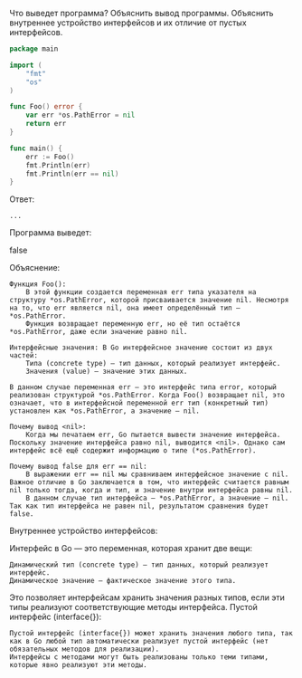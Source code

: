 Что выведет программа? Объяснить вывод программы. Объяснить внутреннее устройство интерфейсов и их отличие от пустых интерфейсов.

```go
package main

import (
	"fmt"
	"os"
)

func Foo() error {
	var err *os.PathError = nil
	return err
}

func main() {
	err := Foo()
	fmt.Println(err)
	fmt.Println(err == nil)
}
```

Ответ:
```
...

```
Программа выведет:

<nil>
false

Объяснение:

    Функция Foo():
        В этой функции создается переменная err типа указателя на структуру *os.PathError, которой присваивается значение nil. Несмотря на то, что err является nil, она имеет определённый тип — *os.PathError.
        Функция возвращает переменную err, но её тип остаётся *os.PathError, даже если значение равно nil.

    Интерфейсные значения: В Go интерфейсное значение состоит из двух частей:
        Типа (concrete type) — тип данных, который реализует интерфейс.
        Значения (value) — значение этих данных.

    В данном случае переменная err — это интерфейс типа error, который реализован структурой *os.PathError. Когда Foo() возвращает nil, это означает, что в интерфейсной переменной err тип (конкретный тип) установлен как *os.PathError, а значение — nil.

    Почему вывод <nil>:
        Когда мы печатаем err, Go пытается вывести значение интерфейса. Поскольку значение интерфейса равно nil, выводится <nil>. Однако сам интерфейс всё ещё содержит информацию о типе (*os.PathError).

    Почему вывод false для err == nil:
        В выражении err == nil мы сравниваем интерфейсное значение с nil. Важное отличие в Go заключается в том, что интерфейс считается равным nil только тогда, когда и тип, и значение внутри интерфейса равны nil.
        В данном случае тип интерфейса — *os.PathError, а значение — nil. Так как тип интерфейса не равен nil, результатом сравнения будет false.

Внутреннее устройство интерфейсов:

Интерфейс в Go — это переменная, которая хранит две вещи:

    Динамический тип (concrete type) — тип данных, который реализует интерфейс.
    Динамическое значение — фактическое значение этого типа.

Это позволяет интерфейсам хранить значения разных типов, если эти типы реализуют соответствующие методы интерфейса.
Пустой интерфейс (interface{}):

    Пустой интерфейс (interface{}) может хранить значения любого типа, так как в Go любой тип автоматически реализует пустой интерфейс (нет обязательных методов для реализации).
    Интерфейсы с методами могут быть реализованы только теми типами, которые явно реализуют эти методы.
